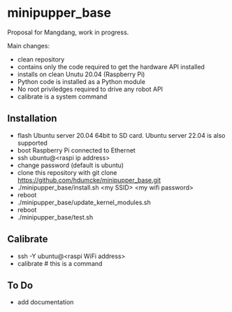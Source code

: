 # minipupper_base

Proposal for Mangdang, work in progress. 

Main changes:

- clean repository
- contains only the code required to get the hardware API installed
- installs on clean Unutu 20.04 (Raspberry Pi)
- Python code is installed as a Python module
- No root priviledges required to drive any robot API
- calibrate is a system command

## Installation

- flash  Ubuntu server 20.04 64bit to SD card. Ubuntu server 22.04 is also supported
- boot Raspberry Pi connected to Ethernet
- ssh ubuntu@&lt;raspi ip address&gt; 
- change password (default is ubuntu)
- clone this repository with git clone https://github.com/hdumcke/minipupper_base.git
- ./minipupper_base/install.sh  &lt;my SSID&gt; &lt;my wifi password&gt;
- reboot
- ./minipupper_base/update_kernel_modules.sh
- reboot
- ./minipupper_base/test.sh

## Calibrate

- ssh -Y ubuntu@&lt;raspi WiFi address&gt;
- calibrate # this is a command

## To Do

- add documentation

